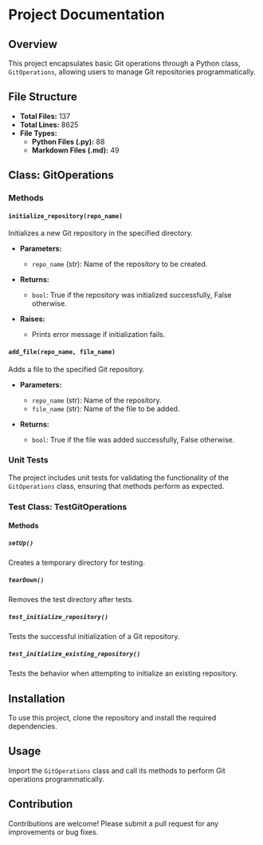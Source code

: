 # Project Documentation

## Overview
This project encapsulates basic Git operations through a Python class, `GitOperations`, allowing users to manage Git repositories programmatically.

## File Structure
- **Total Files:** 137
- **Total Lines:** 8625
- **File Types:**
  - **Python Files (.py):** 88
  - **Markdown Files (.md):** 49

## Class: GitOperations

### Methods

#### `initialize_repository(repo_name)`
Initializes a new Git repository in the specified directory.

- **Parameters:**
  - `repo_name` (str): Name of the repository to be created.
  
- **Returns:** 
  - `bool`: True if the repository was initialized successfully, False otherwise.

- **Raises:**
  - Prints error message if initialization fails.

#### `add_file(repo_name, file_name)`
Adds a file to the specified Git repository.

- **Parameters:**
  - `repo_name` (str): Name of the repository.
  - `file_name` (str): Name of the file to be added.

- **Returns:** 
  - `bool`: True if the file was added successfully, False otherwise.

### Unit Tests
The project includes unit tests for validating the functionality of the `GitOperations` class, ensuring that methods perform as expected.

### Test Class: TestGitOperations

#### Methods

##### `setUp()`
Creates a temporary directory for testing.

##### `tearDown()`
Removes the test directory after tests.

##### `test_initialize_repository()`
Tests the successful initialization of a Git repository.

##### `test_initialize_existing_repository()`
Tests the behavior when attempting to initialize an existing repository.

## Installation
To use this project, clone the repository and install the required dependencies.

## Usage
Import the `GitOperations` class and call its methods to perform Git operations programmatically.

## Contribution
Contributions are welcome! Please submit a pull request for any improvements or bug fixes.